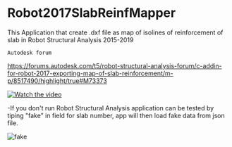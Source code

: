 # Robot2017SlabReinfMapper
This Application that create .dxf file as map of isolines of reinforcement of slab in Robot Structural Analysis 2015-2019

	Autodesk forum
https://forums.autodesk.com/t5/robot-structural-analysis-forum/c-addin-for-robot-2017-exporting-map-of-slab-reinforcement/m-p/8517490/highlight/true#M73373

[![Watch the video](https://i.imgur.com/8Aeq5U0.png)](https://autode.sk/2MWdRYS)

-If you don't run Robot Structural Analysis application can be tested by tiping "fake" in field for slab number, app will then load fake data from json file.

![fake](https://i.imgur.com/P8Sbbk6.png)


